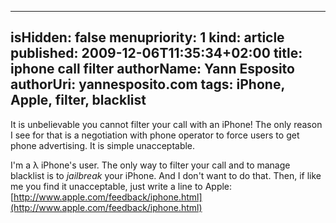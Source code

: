 -----
isHidden:       false
menupriority:   1
kind:           article
published:           2009-12-06T11:35:34+02:00
title: iphone call filter
authorName: Yann Esposito
authorUri: yannesposito.com
tags: iPhone, Apple, filter, blacklist 
-----

It is unbelievable you cannot filter your call with an iPhone! The only reason I see for that is a negotiation with phone operator to force users to get phone advertising. It is simple unacceptable.

I'm a λ iPhone's user. The only way to filter your call and to manage blacklist is to *jailbreak* your iPhone. And I don't want to do that. Then, if like me you find it unacceptable, just write a line to Apple: [http://www.apple.com/feedback/iphone.html](http://www.apple.com/feedback/iphone.html)

